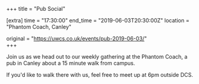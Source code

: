+++
title = "Pub Social"

[extra]
time = "17:30:00"
end_time = "2019-06-03T20:30:00Z"
location = "Phantom Coach, Canley"

original = "https://uwcs.co.uk/events/pub-2019-06-03/"    
+++

Join us as we head out to our weekly gathering at the Phantom Coach, a pub in Canley about a 15 minute walk from campus.

If you'd like to walk there with us, feel free to meet up at 6pm outside DCS.

